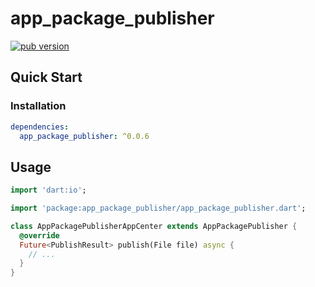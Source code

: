 # app_package_publisher

[![pub version][pub-image]][pub-url]

[pub-image]: https://img.shields.io/pub/v/app_package_publisher.svg
[pub-url]: https://pub.dev/packages/app_package_publisher

## Quick Start

### Installation

```yaml
dependencies:
  app_package_publisher: ^0.0.6
```

## Usage

```dart
import 'dart:io';

import 'package:app_package_publisher/app_package_publisher.dart';

class AppPackagePublisherAppCenter extends AppPackagePublisher {
  @override
  Future<PublishResult> publish(File file) async {
    // ...
  }
}
```
